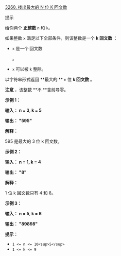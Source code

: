 [3260. 找出最大的 N 位 K 回文数](https://leetcode.cn/problems/find-the-largest-palindrome-divisible-by-k/)

提示

给你两个 **正整数** `n` 和 `k`。

如果整数 `x` 满足以下全部条件，则该整数是一个  **k 回文数** ：

* `x` 是一个 回文数

  。
* `x` 可以被 `k` 整除。

以字符串形式返回 **最大的 ** `n` 位  **k 回文数** 。

 **注意** ，该整数 **不 **含前导零。

**示例 1：**

**输入：** **n = 3, k = 5**

**输出：** **"595"**

**解释：**

595 是最大的 3 位 k 回文数。

**示例 2：**

**输入：** **n = 1, k = 4**

**输出：** **"8"**

**解释：**

1 位 k 回文数只有 4 和 8。

**示例 3：**

**输入：** **n = 5, k = 6**

**输出：** **"89898"**

**提示：**

* `1 <= n <= 10<sup>5</sup>`
* `1 <= k <= 9`
